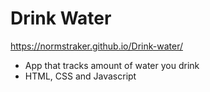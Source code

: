 # Drink Water
https://normstraker.github.io/Drink-water/
- App that tracks amount of water you drink
- HTML, CSS and Javascript